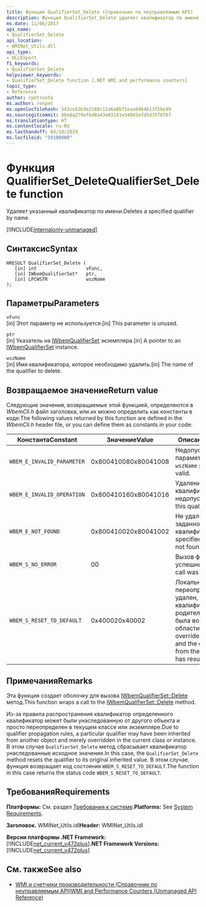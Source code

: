 ```yaml
---
title: Функция QualifierSet_Delete (Справочник по неуправляемым API)
description: Функция QualifierSet_Delete удаляет квалификатор по имени.
ms.date: 11/06/2017
api_name:
- QualifierSet_Delete
api_location:
- WMINet_Utils.dll
api_type:
- DLLExport
f1_keywords:
- QualifierSet_Delete
helpviewer_keywords:
- QualifierSet_Delete function [.NET WMI and performance counters]
topic_type:
- Reference
author: rpetrusha
ms.author: ronpet
ms.openlocfilehash: 543cc63b3e2188c11a6a8bf1eaa846461375be99
ms.sourcegitcommit: 0be8a279af6d8a43e03141e349d3efd5d35f8767
ms.translationtype: HT
ms.contentlocale: ru-RU
ms.lasthandoff: 04/18/2019
ms.locfileid: "59180080"
---
```

# <a name="qualifiersetdelete-function"></a><span data-ttu-id="51410-103">Функция QualifierSet_Delete</span><span class="sxs-lookup"><span data-stu-id="51410-103">QualifierSet_Delete function</span></span>
<span data-ttu-id="51410-104">Удаляет указанный квалификатор по имени.</span><span class="sxs-lookup"><span data-stu-id="51410-104">Deletes a specified qualifier by name.</span></span>  

[!INCLUDE[internalonly-unmanaged](../../../../includes/internalonly-unmanaged.md)]
  
## <a name="syntax"></a><span data-ttu-id="51410-105">Синтаксис</span><span class="sxs-lookup"><span data-stu-id="51410-105">Syntax</span></span>  
  
```  
HRESULT QualifierSet_Delete (
   [in] int                  vFunc, 
   [in] IWbemQualifierSet*   ptr, 
   [in] LPCWSTR              wszName
); 
```  

## <a name="parameters"></a><span data-ttu-id="51410-106">Параметры</span><span class="sxs-lookup"><span data-stu-id="51410-106">Parameters</span></span>

`vFunc`  
<span data-ttu-id="51410-107">[in] Этот параметр не используется.</span><span class="sxs-lookup"><span data-stu-id="51410-107">[in] This parameter is unused.</span></span>

`ptr`   
<span data-ttu-id="51410-108">[in] Указатель на [IWbemQualifierSet](/windows/desktop/api/wbemcli/nn-wbemcli-iwbemqualifierset) экземпляра.</span><span class="sxs-lookup"><span data-stu-id="51410-108">[in] A pointer to an [IWbemQualifierSet](/windows/desktop/api/wbemcli/nn-wbemcli-iwbemqualifierset) instance.</span></span>

`wszName`   
<span data-ttu-id="51410-109">[in] Имя квалификатора, которое необходимо удалить.</span><span class="sxs-lookup"><span data-stu-id="51410-109">[in] The name of the qualifier to delete.</span></span>

## <a name="return-value"></a><span data-ttu-id="51410-110">Возвращаемое значение</span><span class="sxs-lookup"><span data-stu-id="51410-110">Return value</span></span>

<span data-ttu-id="51410-111">Следующие значения, возвращаемые этой функцией, определяются в *WbemCli.h* файл заголовка, или их можно определить как константы в коде:</span><span class="sxs-lookup"><span data-stu-id="51410-111">The following values returned by this function are defined in the *WbemCli.h* header file, or you can define them as constants in your code:</span></span>

|<span data-ttu-id="51410-112">Константа</span><span class="sxs-lookup"><span data-stu-id="51410-112">Constant</span></span>  |<span data-ttu-id="51410-113">Значение</span><span class="sxs-lookup"><span data-stu-id="51410-113">Value</span></span>  |<span data-ttu-id="51410-114">Описание</span><span class="sxs-lookup"><span data-stu-id="51410-114">Description</span></span>  |
|---------|---------|---------|
|`WBEM_E_INVALID_PARAMETER` | <span data-ttu-id="51410-115">0x80041008</span><span class="sxs-lookup"><span data-stu-id="51410-115">0x80041008</span></span> | <span data-ttu-id="51410-116">Недопустимый параметр `wszName`.</span><span class="sxs-lookup"><span data-stu-id="51410-116">The `wszName` parameter is not valid.</span></span> |
|`WBEM_E_INVALID_OPERATION` | <span data-ttu-id="51410-117">0x80041016</span><span class="sxs-lookup"><span data-stu-id="51410-117">0x80041016</span></span> | <span data-ttu-id="51410-118">Удаление этот квалификатор является недопустимым.</span><span class="sxs-lookup"><span data-stu-id="51410-118">Deleting this qualifier is illegal.</span></span> |
|`WBEM_E_NOT_FOUND` | <span data-ttu-id="51410-119">0x80041002</span><span class="sxs-lookup"><span data-stu-id="51410-119">0x80041002</span></span> | <span data-ttu-id="51410-120">Не удалось найти заданного квалификатора.</span><span class="sxs-lookup"><span data-stu-id="51410-120">The specified qualifier was not found.</span></span> |
|`WBEM_S_NO_ERROR` | <span data-ttu-id="51410-121">0</span><span class="sxs-lookup"><span data-stu-id="51410-121">0</span></span> | <span data-ttu-id="51410-122">Вызов функции был успешным.</span><span class="sxs-lookup"><span data-stu-id="51410-122">The function call was successful.</span></span>  |
| `WBEM_S_RESET_TO_DEFAULT` | <span data-ttu-id="51410-123">0x40002</span><span class="sxs-lookup"><span data-stu-id="51410-123">0x40002</span></span> | <span data-ttu-id="51410-124">Локальное переопределение был удален, и исходный квалификатор из родительского объекта была возобновлена области.</span><span class="sxs-lookup"><span data-stu-id="51410-124">The local override was deleted and the original qualifier from the parent object has resumed scope.</span></span> |

## <a name="remarks"></a><span data-ttu-id="51410-125">Примечания</span><span class="sxs-lookup"><span data-stu-id="51410-125">Remarks</span></span>

<span data-ttu-id="51410-126">Эта функция создает оболочку для вызова [IWbemQualifierSet::Delete](/windows/desktop/api/wbemcli/nf-wbemcli-iwbemqualifierset-delete) метод.</span><span class="sxs-lookup"><span data-stu-id="51410-126">This function wraps a call to the [IWbemQualifierSet::Delete](/windows/desktop/api/wbemcli/nf-wbemcli-iwbemqualifierset-delete) method.</span></span>

<span data-ttu-id="51410-127">Из-за правила распространения квалификатор определенного квалификатор может были унаследованную от другого объекта и просто переопределен в текущем классе или экземпляре.</span><span class="sxs-lookup"><span data-stu-id="51410-127">Due to qualifier propagation rules, a particular qualifier may have been inherited from another object and merely overridden in the current class or instance.</span></span> <span data-ttu-id="51410-128">В этом случае `QualifierSet_Delete` метод сбрасывает квалификатор унаследованные исходное значение.</span><span class="sxs-lookup"><span data-stu-id="51410-128">In this case, the `QualifierSet_Delete` method resets the qualifier to its original inherited value.</span></span> <span data-ttu-id="51410-129">В этом случае, функция возвращает код состояния `WBEM_S_RESET_TO_DEFAULT`.</span><span class="sxs-lookup"><span data-stu-id="51410-129">The function in this case returns the status code `WBEM_S_RESET_TO_DEFAULT`.</span></span>

## <a name="requirements"></a><span data-ttu-id="51410-130">Требования</span><span class="sxs-lookup"><span data-stu-id="51410-130">Requirements</span></span>  
 <span data-ttu-id="51410-131">**Платформы:** См. раздел [Требования к системе](../../../../docs/framework/get-started/system-requirements.md).</span><span class="sxs-lookup"><span data-stu-id="51410-131">**Platforms:** See [System Requirements](../../../../docs/framework/get-started/system-requirements.md).</span></span>  
  
 <span data-ttu-id="51410-132">**Заголовок.** WMINet_Utils.idl</span><span class="sxs-lookup"><span data-stu-id="51410-132">**Header:** WMINet_Utils.idl</span></span>  
  
 <span data-ttu-id="51410-133">**Версии платформы .NET Framework:** [!INCLUDE[net_current_v472plus](../../../../includes/net-current-v472plus.md)]</span><span class="sxs-lookup"><span data-stu-id="51410-133">**.NET Framework Versions:** [!INCLUDE[net_current_v472plus](../../../../includes/net-current-v472plus.md)]</span></span>  
  
## <a name="see-also"></a><span data-ttu-id="51410-134">См. также</span><span class="sxs-lookup"><span data-stu-id="51410-134">See also</span></span>

- [<span data-ttu-id="51410-135">WMI и счетчики производительности (Справочник по неуправляемым API)</span><span class="sxs-lookup"><span data-stu-id="51410-135">WMI and Performance Counters (Unmanaged API Reference)</span></span>](index.md)
